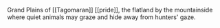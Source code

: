 Grand Plains of [[Tagomaran]] [[pride]],
the flatland by the mountainside
where quiet animals may graze
and hide away from hunters' gaze.


